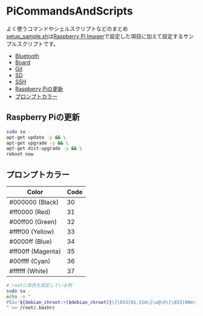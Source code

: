 # PiCommandsAndScripts
よく使うコマンドやシェルスクリプトなどのまとめ<br>
[setup_sample.sh](setup_sample.sh)は[Raspberry Pi Imager](https://www.raspberrypi.com/software/)で設定した項目に加えて設定するサンプルスクリプトです。<br>

- [Bluetooth](Bluetooth/README.md)
- [Board](Board/README.md)
- [Git](Git/README.md)
- [SD](SD/README.md)
- [SSH](SSH/README.md)
- [Raspberry Piの更新](#update)
- [プロンプトカラー](#prompt_color)

## <a id="update">Raspberry Piの更新</a>
```sh
sudo su -
apt-get update -y && \
apt-get upgrade -y && \
apt-get dist-upgrade -y && \
reboot now
```

## <a id="prompt_color">プロンプトカラー</a>
| Color             | Code |
| ----------------- | ---- |
| #000000 (Black)   | 30   |
| #ff0000 (Red)     | 31   |
| #00ff00 (Green)   | 32   |
| #ffff00 (Yellow)  | 33   |
| #0000ff (Blue)    | 34   |
| #ff00ff (Magenta) | 35   |
| #00ffff (Cyan)    | 36   |
| #ffffff (White)   | 37   |
```sh
# rootに赤色を設定している例
sudo su -
echo -n "
PS1='${debian_chroot:+($debian_chroot)}\[\033[01;31m\]\u@\h\[\033[00m\]:\[\033[01;34m\]\w \$\[\033[00m\] '
" >> /root/.bashrc
```
